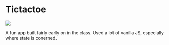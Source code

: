 # Tictactoe

![](./tictactoe-example.gif)

A fun app built fairly early on in the class. Used a lot of vanilla JS, especially where state is conerned.
